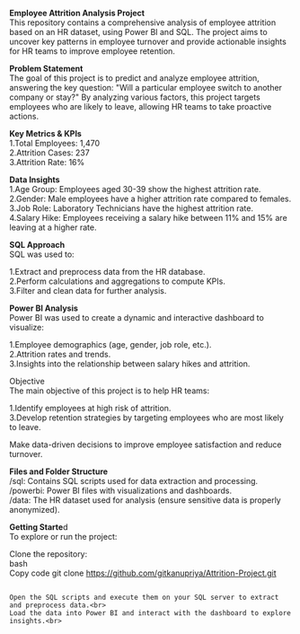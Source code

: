 **Employee Attrition Analysis Project<br>**
This repository contains a comprehensive analysis of employee attrition based on an HR dataset, using Power BI and SQL. The project aims to uncover key patterns in employee turnover and provide actionable insights for HR teams to improve employee retention.<br>

**Problem Statement<br>**
The goal of this project is to predict and analyze employee attrition, answering the key question: "Will a particular employee switch to another company or stay?" By analyzing various factors, this project targets employees who are likely to leave, allowing HR teams to take proactive actions.<br>

**Key Metrics & KPIs<br>**
1.Total Employees: 1,470<br>
2.Attrition Cases: 237<br>
3.Attrition Rate: 16%<br>

**Data Insights<br>**
1.Age Group: Employees aged 30-39 show the highest attrition rate.<br>
2.Gender: Male employees have a higher attrition rate compared to females.<br>
3.Job Role: Laboratory Technicians have the highest attrition rate.<br>
4.Salary Hike: Employees receiving a salary hike between 11% and 15% are leaving at a higher rate.<br>

**SQL Approach**<br>
SQL was used to:<br>

1.Extract and preprocess data from the HR database.<br>
2.Perform calculations and aggregations to compute KPIs.<br>
3.Filter and clean data for further analysis.<br>

**Power BI Analysis**<br>
Power BI was used to create a dynamic and interactive dashboard to visualize:<br>

1.Employee demographics (age, gender, job role, etc.).<br>
2.Attrition rates and trends.<br>
3.Insights into the relationship between salary hikes and attrition.<br>

Objective<br>
The main objective of this project is to help HR teams:<br>

1.Identify employees at high risk of attrition.<br>
3.Develop retention strategies by targeting employees who are most likely to leave.<br>

Make data-driven decisions to improve employee satisfaction and reduce turnover.<br>

**Files and Folder Structure**<br>
/sql: Contains SQL scripts used for data extraction and processing.<br>
/powerbi: Power BI files with visualizations and dashboards.<br>
/data: The HR dataset used for analysis (ensure sensitive data is properly anonymized).<br>

**Getting Starte**d<br>
To explore or run the project:<br>

Clone the repository:<br>
bash<br>
Copy code
git clone https://github.com/gitkanupriya/Attrition-Project.git<br>
```<br>

Open the SQL scripts and execute them on your SQL server to extract and preprocess data.<br>
Load the data into Power BI and interact with the dashboard to explore insights.<br>
